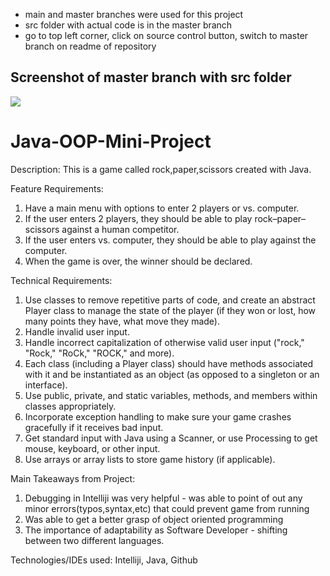 
- main and master branches were used for this project
- src folder with actual code is in the master branch 
- go to top left corner, click on source control button, switch to master branch on readme of repository 

## Screenshot of master branch with src folder
![](https://user-images.githubusercontent.com/73563991/183225850-f5e6c191-83cd-4c5b-9967-9c1cd38b3745.png)


# Java-OOP-Mini-Project

Description: 
This is a game called rock,paper,scissors created with Java.


Feature Requirements:
1. Have a main menu with options to enter 2 players or vs. computer.
2. If the user enters 2 players, they should be able to play rock–paper–scissors against a human competitor.
3. If the user enters vs. computer, they should be able to play against the computer.
4. When the game is over, the winner should be declared.

Technical Requirements:
1. Use classes to remove repetitive parts of code, and create an abstract Player class to manage the state of the player (if they won or lost, how many points they have, what move they made).  
2. Handle invalid user input.  
3. Handle incorrect capitalization of otherwise valid user input ("rock," "Rock," "RoCk," "ROCK," and more).
4. Each class (including a Player class) should have methods associated with it and be instantiated as an object (as opposed to a singleton or an interface).
5. Use public, private, and static variables, methods, and members within classes appropriately.
6. Incorporate exception handling to make sure your game crashes gracefully if it receives bad input.
7. Get standard input with Java using a Scanner, or use Processing to get mouse, keyboard, or other input.
8. Use arrays or array lists to store game history (if applicable).


Main Takeaways from Project:
1. Debugging in Intelliji was very helpful - was able to point of out any minor errors(typos,syntax,etc) that could prevent game from running
2. Was able to get a better grasp of object oriented programming
3. The importance of adaptability as Software Developer - shifting between two different languages.


Technologies/IDEs used: Intelliji, Java, Github

